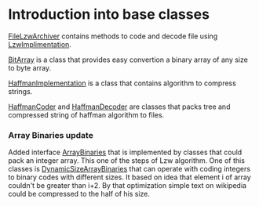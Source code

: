 # Introduction into base classes

<a href="https://github.com/kitbuilder587/Compression/blob/master/src/com/kitSoft/FileLzwArchiver.java">FileLzwArchiver</a> contains methods to code and decode file using <a href="https://github.com/kitbuilder587/Compression/blob/master/src/com/kitSoft/LzwImplementation.java">LzwImplimentation</a>.  

<a href="https://github.com/kitbuilder587/Compression/blob/master/src/com/kitSoft/BitArray.java">BitArray</a> is a class that provides easy convertion a binary array of any size to byte array.

<a href="https://github.com/kitbuilder587/Compression/blob/master/src/com/kitSoft/HaffmanImplementation.java">HaffmanImplementation</a> is a class that contains algorithm to compress strings.

<a href="https://github.com/kitbuilder587/Compression/blob/master/src/com/kitSoft/HaffmanCoder.java">HaffmanCoder</a> and <a href="https://github.com/kitbuilder587/Compression/blob/master/src/com/kitSoft/HaffmanDecoder.java">HaffmanDecoder</a> are classes that packs tree and compressed string of haffman algorithm to files.


<h3> Array Binaries update </h3>

Added interface <a href="https://github.com/kitbuilder587/Compression/blob/master/src/com/kitSoft/ArrayBinaries.java">ArrayBinaries</a> that is implemented by classes that could pack an integer array. This one of the steps of Lzw algorithm. One of this classes is <a href="https://github.com/kitbuilder587/Compression/blob/master/src/com/kitSoft/DynamicSizeArrayBinaries.java">DynamicSizeArrayBinaries</a> that can operate with coding integers to binary codes with different sizes. It based on idea that element i of array couldn't be greater than i+2. By that optimization simple text on wikipedia could be compressed to the half of his size.

